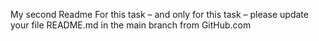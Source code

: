 My second Readme
For this task – and only for this task – please update your file README.md in the main branch from GitHub.com
